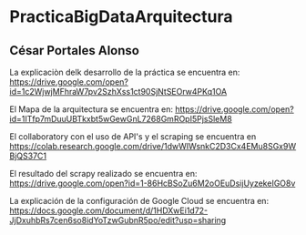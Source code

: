 # PracticaBigDataArquitectura
César Portales Alonso
---------------------

La explicaciòn delk desarrollo de la práctica se encuentra en:
https://drive.google.com/open?id=1c2WjwjMFhraW7pv2SzhXss1ct90SjNtSEOrw4PKq1OA

El Mapa de la arquitectura se encuentra en:
https://drive.google.com/open?id=1ITfp7mDuuUBTkxbt5wGewGnL7268GmROpI5PjsSleM8

El collaboratory con el uso de API's y el scraping se encuentra en
https://colab.research.google.com/drive/1dwWIWsnkC2D3Cx4EMu8SGx9WBjQS37C1

El resultado del scrapy realizado se encuentra en:
https://drive.google.com/open?id=1-86HcBSoZu6M2oOEuDsijUyzekeIGO8v

La explicación de la configuración de Google Cloud se encuentra en:
https://docs.google.com/document/d/1HDXwEi1d72-JjDxuhbRs7cen6so8idYoTzwGubnR5po/edit?usp=sharing
